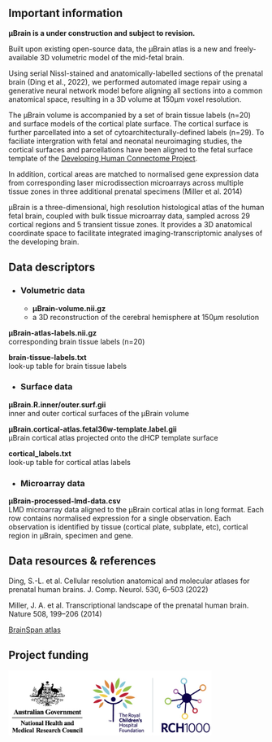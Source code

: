 ## Important information
**&mu;Brain is a under construction and subject to revision.**  

Built upon existing open-source data, the &mu;Brain atlas is a new and freely-available 3D volumetric model of the mid-fetal brain. 

Using serial Nissl-stained and anatomically-labelled sections of the prenatal brain (Ding et al., 2022), we performed automated image repair using a generative neural network model before aligning all sections into a common anatomical space, resulting in a 3D volume at 150&mu;m voxel resolution. 

The &mu;Brain volume is accompanied by a set of brain tissue labels (n=20) and surface models of the cortical plate surface. The cortical surface is further parcellated into a set of cytoarchitecturally-defined labels (n=29). To faciliate intergration with fetal and neonatal neuroimaging studies, the cortical surfaces and parcellations have been aligned to the fetal surface template of the [Developing Human Connectome Project](https://gin.g-node.org/kcl_cdb/dhcp_fetal_brain_surface_atlas).

In addition, cortical areas are matched to normalised gene expression data from corresponding laser microdissection microarrays across multiple tissue zones in three additional prenatal specimens (Miller et al. 2014) 

&mu;Brain is a three-dimensional, high resolution histological atlas of the human fetal brain, coupled with bulk tissue microarray data, sampled across 29 cortical regions and 5 transient tissue zones. It provides a 3D anatomical coordinate space to facilitate integrated imaging-transcriptomic analyses of the developing brain.


 
## Data descriptors
- ### Volumetric data
  + **&mu;Brain-volume.nii.gz**  
  + a 3D reconstruction of the cerebral hemisphere at 150&mu;m resolution  

**&mu;Brain-atlas-labels.nii.gz**  
corresponding brain tissue labels (n=20)  

**brain-tissue-labels.txt**  
look-up table for brain tissue labels  

- ### Surface data
**&mu;Brain.R.inner/outer.surf.gii**  
inner and outer cortical surfaces of the &mu;Brain volume  

**&mu;Brain.cortical-atlas.fetal36w-template.label.gii**  
&mu;Brain cortical atlas projected onto the dHCP template surface  

**cortical_labels.txt**  
look-up table for cortical atlas labels  

- ### Microarray data
**&mu;Brain-processed-lmd-data.csv**  
LMD microarray data aligned to the &mu;Brain cortical atlas in long format. Each row contains normalised expression for a single observation. Each observation is identified by tissue (cortical plate, subplate, etc), cortical region in &mu;Brain, specimen and gene.



## Data resources & references
Ding, S.-L. et al. Cellular resolution anatomical and molecular atlases for prenatal human brains. J. Comp. Neurol. 530, 6–503 (2022)  

Miller, J. A. et al. Transcriptional landscape of the prenatal human brain. Nature 508, 199–206 (2014)  

[BrainSpan atlas](https://www.brainspan.org/)

## Project funding
<img src="./assets/images/funders.jpg" width="400"/>


